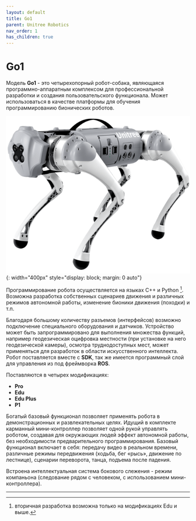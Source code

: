 ```yaml
---
layout: default
title: Go1
parent: Unitree Robotics
nav_order: 1
has_children: true
---
```


# Go1

Модель **Go1** - это четырехопорный робот-собака, являющаяся программно-аппаратным комплексом для профессиональной разработки и создания пользовательского функционала. Может использоваться в качестве платформы для обучения программированию бионических роботов.

![go1](/assets/images/image_go1.png){: width="400px" style="display: block; margin: 0 auto"}

Программирование робота осуществляется на языках С++ и Python [^1]. Возможна разработка собственных сценариев движения и различных режимов автономной работы, изменение бионики движения (походки) и т.п. 

Благодаря большому количеству разъемов (интерфейсов) возможно подключение специального оборудования и датчиков. Устройство может быть запрограммировано для выполнения множества функций, например геодезическая оцифровка местности (при установке на него геодезической камеры), осмотра труднодоступных мест, может применяться для разработок в области искусственного интеллекта. Робот поставляется вместе с **SDK**, так же имеется программный слой для управления из под фреймворка **ROS**.

Поставляются в четырех модификациях: 
- **Pro**
- **Edu**
- **Edu Plus**
- **P1**

Богатый базовый функционал позволяет применять робота в демонстрационных и развлекательных целях. Идущий в комплекте карманный мини-контроллер позволяет одной рукой управлять роботом, создавая для окружающих людей эффект автономной работы, без необходимости предварительного программирования. Базовый функционал включает в себя: передачу видео в реальном времени, различные режимы передвижения (ходьба, бег «рысь», движение по лестнице), сценарии переворота, танца, подъема после падения. 

Встроена интеллектуальная система бокового слежения - режим компаньона (следование рядом с человеком, с использованием мини-контроллера).


---

[^1]: вторичная разработка возможна только на модификациях Edu и выше.


